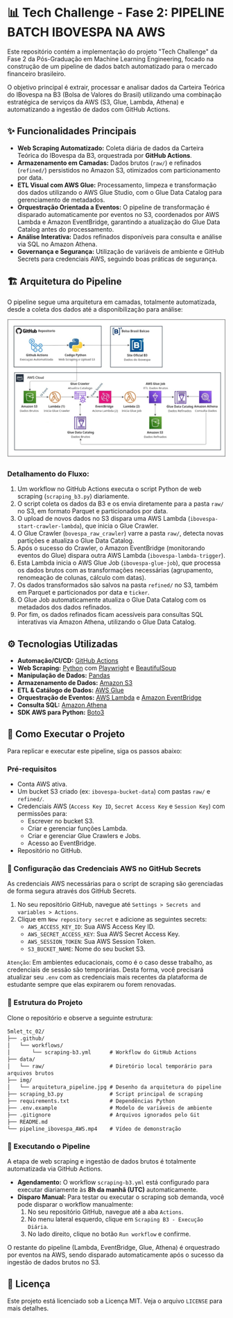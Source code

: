 # 📊 Tech Challenge - Fase 2: PIPELINE BATCH IBOVESPA NA AWS

Este repositório contém a implementação do projeto "Tech Challenge" da Fase 2 da Pós-Graduação em Machine Learning Engineering, focado na construção de um pipeline de dados batch automatizado para o mercado financeiro brasileiro.

O objetivo principal é extrair, processar e analisar dados da Carteira Teórica do IBovespa na B3 (Bolsa de Valores do Brasil) utilizando uma combinação estratégica de serviços da AWS (S3, Glue, Lambda, Athena) e automatizando a ingestão de dados com GitHub Actions.

## ✨ Funcionalidades Principais

*   **Web Scraping Automatizado:** Coleta diária de dados da Carteira Teórica do IBovespa da B3, orquestrada por **GitHub Actions**.
*   **Armazenamento em Camadas:** Dados brutos (`raw/`) e refinados (`refined/`) persistidos no Amazon S3, otimizados com particionamento por data.
*   **ETL Visual com AWS Glue:** Processamento, limpeza e transformação dos dados utilizando o AWS Glue Studio, com o Glue Data Catalog para gerenciamento de metadados.
*   **Orquestração Orientada a Eventos:** O pipeline de transformação é disparado automaticamente por eventos no S3, coordenados por AWS Lambda e Amazon EventBridge, garantindo a atualização do Glue Data Catalog antes do processamento.
*   **Análise Interativa:** Dados refinados disponíveis para consulta e análise via SQL no Amazon Athena.
*   **Governança e Segurança:** Utilização de variáveis de ambiente e GitHub Secrets para credenciais AWS, seguindo boas práticas de segurança.

## 🏗️ Arquitetura do Pipeline

O pipeline segue uma arquitetura em camadas, totalmente automatizada, desde a coleta dos dados até a disponibilização para análise:

![Arquitetura do Pipeline](img/arquitetura_pipeline.jpg)

### Detalhamento do Fluxo:

1.  Um workflow no GitHub Actions executa o script Python de web scraping (`scraping_b3.py`) diariamente.
2.  O script coleta os dados da B3 e os envia diretamente para a pasta `raw/` no S3, em formato Parquet e particionados por data.
3.  O upload de novos dados no S3 dispara uma AWS Lambda (`ibovespa-start-crawler-lambda`), que inicia o Glue Crawler.
4.  O Glue Crawler (`bovespa_raw_crawler`) varre a pasta `raw/`, detecta novas partições e atualiza o Glue Data Catalog.
5.  Após o sucesso do Crawler, o Amazon EventBridge (monitorando eventos do Glue) dispara outra AWS Lambda (`ibovespa-lambda-trigger`).
6.  Esta Lambda inicia o AWS Glue Job (`ibovespa-glue-job`), que processa os dados brutos com as transformações necessárias (agrupamento, renomeação de colunas, cálculo com datas).
7.  Os dados transformados são salvos na pasta `refined/` no S3, também em Parquet e particionados por data e `ticker`.
8.  O Glue Job automaticamente atualiza o Glue Data Catalog com os metadados dos dados refinados.
9.  Por fim, os dados refinados ficam acessíveis para consultas SQL interativas via Amazon Athena, utilizando o Glue Data Catalog.

## ⚙️ Tecnologias Utilizadas

*   **Automação/CI/CD:** [GitHub Actions](https://docs.github.com/en/actions)
*   **Web Scraping:** [Python](https://www.python.org/) com [Playwright](https://playwright.dev/) e [BeautifulSoup](https://www.crummy.com/software/BeautifulSoup/bs4/doc/)
*   **Manipulação de Dados:** [Pandas](https://pandas.pydata.org/)
*   **Armazenamento de Dados:** [Amazon S3](https://aws.amazon.com/s3/)
*   **ETL & Catálogo de Dados:** [AWS Glue](https://aws.amazon.com/glue/)
*   **Orquestração de Eventos:** [AWS Lambda](https://aws.amazon.com/lambda/) e [Amazon EventBridge](https://aws.amazon.com/eventbridge/)
*   **Consulta SQL:** [Amazon Athena](https://aws.amazon.com/athena/)
*   **SDK AWS para Python:** [Boto3](https://boto3.amazonaws.com/v1/documentation/api/latest/index.html)

## 🚀 Como Executar o Projeto

Para replicar e executar este pipeline, siga os passos abaixo:

### Pré-requisitos

*   Conta AWS ativa.
*   Um bucket S3 criado (ex: `ibovespa-bucket-data`) com pastas `raw/` e `refined/`.
*   Credenciais AWS (`Access Key ID`, `Secret Access Key` e `Session Key`) com permissões para:
    *   Escrever no bucket S3.
    *   Criar e gerenciar funções Lambda.
    *   Criar e gerenciar Glue Crawlers e Jobs.
    *   Acesso ao EventBridge.
*   Repositório no GitHub.

### 🔐 Configuração das Credenciais AWS no GitHub Secrets

As credenciais AWS necessárias para o script de scraping são gerenciadas de forma segura através dos GitHub Secrets.

1.  No seu repositório GitHub, navegue até `Settings > Secrets and variables > Actions`.
2.  Clique em `New repository secret` e adicione as seguintes secrets:
    *   `AWS_ACCESS_KEY_ID`: Sua AWS Access Key ID.
    *   `AWS_SECRET_ACCESS_KEY`: Sua AWS Secret Access Key.
    *   `AWS_SESSION_TOKEN`: Sua AWS Session Token.
    *   `S3_BUCKET_NAME`: Nome do seu bucket S3.

`Atenção`: Em ambientes educacionais, como é o caso desse trabalho, as credenciais de sessão são temporárias. Desta forma, você precisará atualizar seu `.env` com as credenciais mais recentes da plataforma de estudante sempre que elas expirarem ou forem renovadas.

### 📂 Estrutura do Projeto

Clone o repositório e observe a seguinte estrutura:

```
5mlet_tc_02/
├── .github/
│   └── workflows/
│       └── scraping-b3.yml      # Workflow do GitHub Actions
├── data/ 
│   └── raw/                     # Diretório local temporário para arquivos brutos 
├── img/ 
│   └── arquitetura_pipeline.jpg # Desenho da arquitetura do pipeline 
├── scraping_b3.py               # Script principal de scraping
├── requirements.txt             # Dependências Python
├── .env.example                 # Modelo de variáveis de ambiente
├── .gitignore                   # Arquivos ignorados pelo Git
├── README.md  
└── pipeline_ibovespa_AWS.mp4    # Vídeo de demonstração                  
```

### 🏃 Executando o Pipeline

A etapa de web scraping e ingestão de dados brutos é totalmente automatizada via GitHub Actions.

*   **Agendamento:** O workflow `scraping-b3.yml` está configurado para executar diariamente às **8h da manhã (UTC)** automaticamente.
*   **Disparo Manual:** Para testar ou executar o scraping sob demanda, você pode disparar o workflow manualmente:
    1.  No seu repositório GitHub, navegue até a aba `Actions`.
    2.  No menu lateral esquerdo, clique em `Scraping B3 - Execução Diária`.
    3.  No lado direito, clique no botão `Run workflow` e confirme.

O restante do pipeline (Lambda, EventBridge, Glue, Athena) é orquestrado por eventos na AWS, sendo disparado automaticamente após o sucesso da ingestão de dados brutos no S3.

## 📄 Licença

Este projeto está licenciado sob a Licença MIT. Veja o arquivo `LICENSE` para mais detalhes.
